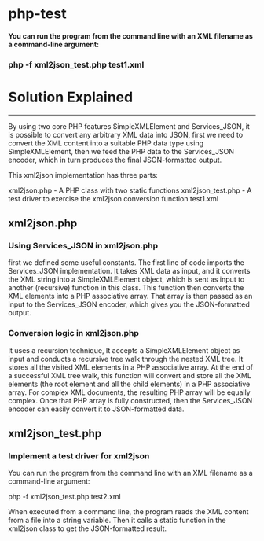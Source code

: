 # php-test

#### You can run the program from the command line with an XML filename as a command-line argument:

### php -f xml2json_test.php test1.xml



# Solution Explained

****

By using two core PHP features SimpleXMLElement and Services_JSON, it is possible to convert any arbitrary XML data into JSON, first we need to convert the XML content into a suitable PHP data type using SimpleXMLElement, then we feed the PHP data to the Services_JSON encoder, which in turn produces the final JSON-formatted output.

This xml2json implementation has three parts:

xml2json.php - A PHP class with two static functions
xml2json_test.php - A test driver to exercise the xml2json conversion function
test1.xml


## xml2json.php

### Using Services_JSON in xml2json.php

first we defined some useful constants. The first line of code imports the Services_JSON implementation. It takes XML data as input, and it converts the XML string into a SimpleXMLElement object, which is sent as input to another (recursive) function in this class. This function then converts the XML elements into a PHP associative array. That array is then passed as an input to the Services_JSON encoder, which gives you the JSON-formatted output.

### Conversion logic in xml2json.php

It uses a recursion technique, It accepts a SimpleXMLElement object as input and conducts a recursive tree walk through the nested XML tree. It stores all the visited XML elements in a PHP associative array. At the end of a successful XML tree walk, this function will convert and store all the XML elements (the root element and all the child elements) in a PHP associative array. For complex XML documents, the resulting PHP array will be equally complex. Once that PHP array is fully constructed, then the Services_JSON encoder can easily convert it to JSON-formatted data.

## xml2json_test.php

### Implement a test driver for xml2json

You can run the program from the command line with an XML filename as a command-line argument:

php -f xml2json_test.php test2.xml

When executed from a command line, the program reads the XML content from a file into a string variable. Then it calls a static function in the xml2json class to get the JSON-formatted result.

